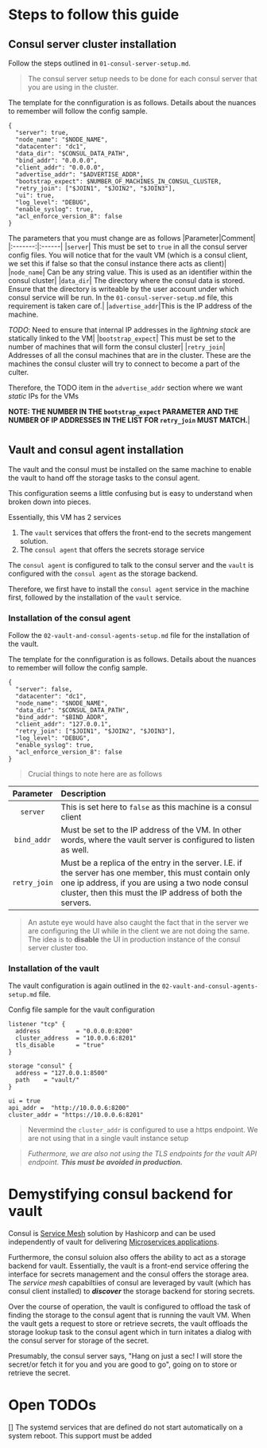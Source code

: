 # Steps to follow this guide

## Consul server cluster installation

Follow the steps outlined in `01-consul-server-setup.md`.

> The consul server setup needs to be done for each consul server that you are using in the cluster.

The template for the connfiguration is as follows. Details about the nuances to remember will follow the config sample.

```
{
  "server": true,
  "node_name": "$NODE_NAME",
  "datacenter": "dc1",
  "data_dir": "$CONSUL_DATA_PATH",
  "bind_addr": "0.0.0.0",
  "client_addr": "0.0.0.0",
  "advertise_addr": "$ADVERTISE_ADDR",
  "bootstrap_expect": $NUMBER_OF_MACHINES_IN_CONSUL_CLUSTER,
  "retry_join": ["$JOIN1", "$JOIN2", "$JOIN3"],
  "ui": true,
  "log_level": "DEBUG",
  "enable_syslog": true,
  "acl_enforce_version_8": false
}
```

The parameters that you must change are as follows
|Parameter|Comment|
|:-------:|:------|
|`server`| This must be set to `true` in all the consul server config files. You will notice that for the vault VM (which is a consul client, we set this if false so that the consul instance there acts as client)| 
|`node_name`| Can be any string value. This is used as an identifier within the consul cluster|
|`data_dir`| The directory where the consul data is stored. Ensure that the directory is writeable by the user account under which consul service will be run. In the `01-consul-server-setup.md` file, this requirement is taken care of.|
|`advertise_addr`|This is the IP address of the machine.<p><p>*TODO*: Need to ensure that internal IP addresses in the *lightning stack* are statically linked to the VM|
|`bootstrap_expect`| This must be set to the number of machines that will form the consul cluster|
|`retry_join`| Addresses of all the consul machines that are in the cluster. These are the machines the consul cluster will try to connect to become a part of the culter.<p><p>Therefore, the TODO item in the `advertise_addr` section where we want *static* IPs for the VMs<p><p> **NOTE: THE NUMBER IN THE `bootstrap_expect` PARAMETER AND THE NUMBER OF IP ADDRESSES IN THE LIST FOR `retry_join` MUST MATCH.**|

#

## Vault and consul agent installation

The vault and the consul must be installed on the same machine to enable the vault to hand off the storage tasks to the consul agent.

This configuration seems a little confusing but is easy to understand when broken down into pieces.

Essentially, this VM has 2 services

1. The `vault` services that offers the front-end to the secrets mangement solution.
2. The `consul agent` that offers the secrets storage service

The `consul agent` is configured to talk to the consul server and the `vault` is configured with the `consul agent` as the storage backend.

Therefore, we first have to install the `consul agent` service in the machine first, followed by the installation of the `vault` service.

### Installation of the consul agent

Follow the `02-vault-and-consul-agents-setup.md` file for the installation of the vault.

The template for the connfiguration is as follows. Details about the nuances to remember will follow the config sample.

```
{
  "server": false,
  "datacenter": "dc1",
  "node_name": "$NODE_NAME",
  "data_dir": "$CONSUL_DATA_PATH",
  "bind_addr": "$BIND_ADDR",
  "client_addr": "127.0.0.1",
  "retry_join": ["$JOIN1", "$JOIN2", "$JOIN3"],
  "log_level": "DEBUG",
  "enable_syslog": true,
  "acl_enforce_version_8": false
}
```

> Crucial things to note here are as follows

|Parameter|Description|
|:-------:|:----------|
|`server`| This is set here to `false` as this machine is a consul client|
|`bind_addr`|Must be set to the IP address of the VM. In other words, where the vault server is configured to listen as well.|
|`retry_join`| Must be a replica of the entry in the server. I.E. if the server has one member, this must contain only one ip address, if you are using a two node consul cluster, then this must the IP address of both the servers.|

> An astute eye would have also caught the fact that in the server we are configuring the UI while in the client we are not doing the same. The idea is to **disable** the UI in production instance of the consul server cluster too.

### Installation of the vault

The vault configuration is again outlined in the `02-vault-and-consul-agents-setup.md` file.

Config file sample for the vault configuration

```
listener "tcp" {
  address          = "0.0.0.0:8200"
  cluster_address  = "10.0.0.6:8201"
  tls_disable      = "true"
}

storage "consul" {
  address = "127.0.0.1:8500"
  path    = "vault/"
}

ui = true
api_addr =  "http://10.0.0.6:8200"
cluster_addr = "https://10.0.0.6:8201"
```

> Nevermind the `cluster_addr` is configured to use a https endpoint. We are not using that in a single vault instance setup

> *Futhermore, we are also not using the TLS endpoints for the vault API endpoint. **This must be avoided in production.***
 

# Demystifying consul backend for vault

Consul is [Service Mesh](https://en.wikipedia.org/wiki/Service_mesh) solution by Hashicorp and can be used independently of vault for delivering [Microservices applications](https://en.wikipedia.org/wiki/Microservices).

Furthermore, the consul soluion also offers the ability to act as a storage backend for vault. Essentially, the vault is a front-end service offering the interface for secrets management and the consul offers the storage area. The *service mesh* capabiltiies of consul are leveraged by vault (which has consul client installed) to ***discover*** the storage backend for storing secrets.

Over the course of operation, the vault is configured to offload the task of finding the storage to the consul agent that is running the vault VM. When the vault gets a request to store or retrieve secrets, the vault offloads the storage lookup task to the consul agent which in turn initates a dialog with the consul server for storage of the secret.

Presumably, the consul server says, "Hang on just a sec! I will store the secret/or fetch it for you and you are good to go", going on to store or retrieve the secret.

# Open TODOs

[] The systemd services that are defined do not start automatically on a system reboot. This support must be added
